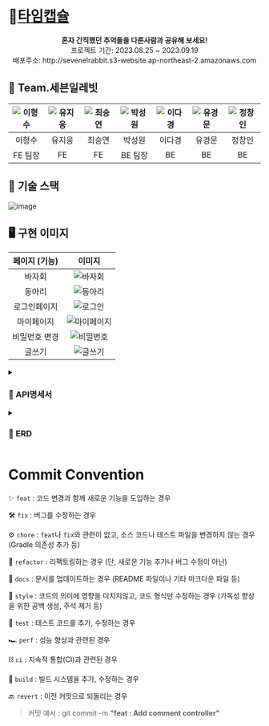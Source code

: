 # 💊[타임캡슐](http://sevenelrabbit.s3-website.ap-northeast-2.amazonaws.com)
<div align="center">
<b>혼자 간직했던 추억들을 다른사람과 공유해 보세요!</b><br>
 프로젝트 기간: 2023.08.25 ~ 2023.09.19 <br>
  배포주소: http://sevenelrabbit.s3-website.ap-northeast-2.amazonaws.com
</div>

## 🐰 Team.세븐일레빗
|![이형수](https://github.com/codestates-seb/seb45_main_007/assets/130030410/1e507d3b-0622-45a1-a1f1-9909afdb57ab)|![유지웅](https://github.com/codestates-seb/seb45_main_007/assets/130030410/52e3a236-3b02-4a8a-8529-967cefa99a0a)|![최승연](https://github.com/codestates-seb/seb45_main_007/assets/130030410/5b17e44c-684a-48ef-8835-95b4ef2fc40a)|![박성원](https://github.com/codestates-seb/seb45_main_007/assets/130030410/29002b0e-1a00-4694-9e1c-ac2c9cad7ff1)|![이다경](https://github.com/codestates-seb/seb45_main_007/assets/130030410/2e306e4f-2f16-4ded-9b1f-6c6d6890f7db)|![유경문](https://github.com/codestates-seb/seb45_main_007/assets/130030410/fbcbaad4-2d53-439c-b18f-cce89be2c97d)|![정창인](https://github.com/codestates-seb/seb45_main_007/assets/130030410/3b29cc41-7e13-47a1-9f3a-f85a0828f50f)|
|:---:|:---:|:---:|:---:|:---:|:---:|:---:|
|이형수|유지웅|최승연|박성원|이다경|유경문|정창인|
|FE 팀장|FE|FE|BE 팀장|BE|BE|BE|

## 🔧 기술 스택
![image](https://github.com/codestates-seb/seb45_main_007/assets/130030410/cfa1a3d1-8910-4c05-abfa-038359b2e207)

## 🖥 구현 이미지
| 페이지 (기능)  | 이미지 |
| :---: | :---: |
| 바자회 | ![바자회](https://github.com/codestates-seb/seb45_main_007/assets/130030410/afe14f5b-d591-4c5e-abe2-eb446aa5e384)|
| 동아리 | ![동아리](https://github.com/codestates-seb/seb45_main_007/assets/130030410/6aa56164-c363-4de5-96da-d95c13c338f1)|
| 로그인페이지 | ![로그인](https://github.com/codestates-seb/seb45_main_007/assets/130030410/8859caf0-4282-44a2-8a8c-55dab3f0336d)|
| 마이페이지 | ![마이페이지](https://github.com/codestates-seb/seb45_main_007/assets/130030410/65f9aa25-4acb-4706-b0f2-437ac4c2215d)|
| 비밀번호 변경 | ![비밀번호](https://github.com/codestates-seb/seb45_main_007/assets/130030410/e4c7b925-dc73-421e-8175-beec6ba4e475)|
| 글쓰기 | ![글쓰기](https://github.com/codestates-seb/seb45_main_007/assets/130030410/848cf8f4-ecc2-4792-b6a6-e425cf7eb51a)|

<details>
  <summary><h3>📌 API명세서</h3></summary>
 
  ![api](https://github.com/codestates-seb/seb45_main_007/assets/130030410/41918b48-23f2-45ab-9770-ad7c0c6064cf)
  
</details>
<details>
  <summary><h3>📌 ERD</h3></summary>
 
  ![erd](https://github.com/codestates-seb/seb45_main_007/assets/130030410/c414dcfe-3775-42f8-a754-d80e336958ef)
  
</details>

# Commit Convention
✨  `feat` : 코드 변경과 함께 새로운 기능을 도입하는 경우

🛠️  `fix` : 버그를 수정하는 경우

⚙️  `chore` : `feat`나 `fix`와 관련이 없고, 소스 코드나 테스트 파일을 변경하지 않는 경우 (Gradle 의존성 추가 등)

🧹  `refactor` : 리팩토링하는 경우 (단, 새로운 기능 추가나 버그 수정이 아닌)

📑  `docs` : 문서를 업데이트하는 경우 (README 파일이나 기타 마크다운 파일 등)

🧼  `style` : 코드의 의미에 영향을 미치지않고, 코드 형식만 수정하는 경우 (가독성 향상을 위한 공백 생성, 주석 제거 등)

🧪  `test` : 테스트 코드를 추가, 수정하는 경우

🏎️  `perf` : 성능 향상과 관련된 경우

⛓️  `ci` : 지속적 통합(CI)과 관련된 경우

🔨  `build` : 빌드 시스템을 추가, 수정하는 경우

🔙  `revert` : 이전 커밋으로 되돌리는 경우

> 커밋 예시 : git commit -m **"feat : Add comment controller"**
